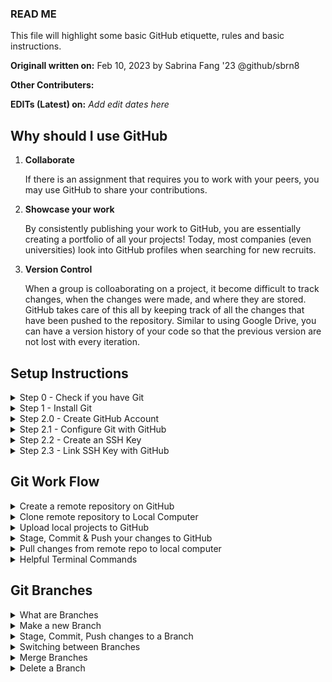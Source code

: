 ### READ ME

This file will highlight some basic GitHub etiquette, rules and basic instructions.

**Originall written on:** Feb 10, 2023 by Sabrina Fang '23 @github/sbrn8

**Other Contributers:**

**EDITs (Latest) on:** _Add edit dates here_

## Why should I use GitHub

1. **Collaborate**

   If there is an assignment that requires you to work with your peers, you may use GitHub to share your contributions.

2. **Showcase your work**

   By consistently publishing your work to GitHub, you are essentially creating a portfolio of all your projects! Today, most companies (even universities) look into GitHub profiles when searching for new recruits.

3. **Version Control**

   When a group is colloaborating on a project, it become difficult to track changes, when the changes were made, and where they are stored. GitHub takes care of this all by keeping track of all the changes that have been pushed to the repository. Similar to using Google Drive, you can have a version history of your code so that the previous version are not lost with every iteration.

## Setup Instructions

<details><summary>Step 0 - Check if you have Git</summary>
  <p>
  
  * Open Terminal (MacOS) or PowerShell (Windows)
  * Write the following command

```
git --version
```

**If it outputs a version number for your git, it means that you have git on your computer! Otherwise, follow the instructions below to install Git.**

**For MacOS users, it might ask you to download X-Code command line tools, promptly download it to proceed to the next step. While you are waiting for the download, you skip step 1 and proceed to Step 2.0 but make sure to go back to step 1 to download Git.**

 </p>
</details>

<details><summary>Step 1 - Install Git</summary>
  <p>

### Install Git

**Windows Users:**

Please follow this link to download Git on your computer. [Download Git](https://git-scm.com/downloads)

**MacOS USers:**

- If trying $ git --version shows a pop-up window asking you to download xcode command line tools. You would have to install it first to proceed by clicking the ‘install’ button. Or input this command in your terminal:

```
xcode-select --install
```

- Please follow the instructions on this link to download Git on your computer. [Download Git](https://git-scm.com/download/mac)
  </p>
</details>

<details><summary> Step 2.0 - Create GitHub Account</summary>

### Create GitHub Account

Create or login to your GitHub Account [here](https://github.com/login) .

  </p>
</details>

<details><summary>Step 2.1 - Configure Git with GitHub</summary>
  <p>

### Configure Git with GitHub

Instructions reference:

[Setting up Git - The Odin Project](https://www.theodinproject.com/lessons/foundations-setting-up-git)

For Git to work properly, we need to let the Git know who we are so that it can link a local Git user (you) to GitHub. When working on a team, this allows people to see what you have committed and who committed each line of code.

The commands below will configure Git. **_Be sure to enter your own information within those quotation marks!_**

```
git config --global user.name "Your Name"
git config --global user.email "yourname@example.com"
```

GitHub has changed its default branch from **masters** to **main**. Change the default branch for Git using this command:

```
git config --global init.defaultBranch main
```

Set your default branch reconciliation behavior to merging.

```
git config --global pull.rebase false
```

**Optional but helpful commands**

    To enable colorful output with git, type:

```
git config --global color.ui auto
```

**_Verify that things are working properly_**

Enter these commands and verify whether the output matches your name and email address.

```
git config --get user.name
git config --get user.email
```

**_For Mac Users_**

Run these two commands to tell git to ignore .DS_Store files, which are automatically created when you use Finder to look into a folder. .DS_Store files are invisible to the user and hold custom attributes or metadata (like thumbnails) for the folder, and if you don’t configure Git to ignore them, pesky .DS_Store files will show up in your commits.

```
echo .DS_Store >> ~/.gitignore_global
git config --global core.excludesfile ~/.gitignore_global
```

  </p>
</details>

<details><summary>Step 2.2 - Create an SSH Key </summary> 
  <p>
  
### Create an SSH Key

An SSH key is a cryptographically secure identifier. It’s like a really long password used to identify your machine. GitHub uses SSH keys to allow you to upload to your repository without having to type in your username and password every time.

First, we need to see if you have an Ed25519 algorithm SSH key already installed. Type this into the terminal and check the output with the information below:

```
ls ~/.ssh/id_ed25519.pub
```

If a message appears in the console containing the text “No such file or directory”, then you do not yet have an Ed25519 SSH key, and you will need to create one. If no such message has appeared in the console output, you can proceed to step 2.3 .

**_Note:_** The angle brackets (< >) in the code snippet below indicate that you should replace that part of the command with the appropriate information.

```
ssh-keygen -t ed25519 -C <youremail>
# When it prompts you for a location to save the generated key, just push Enter.
# Next, it will ask you for a password; enter one if you wish, but it’s not required.
```

  </p>
</details>

<details><summary>Step 2.3 - Link SSH Key with GitHub </summary>
<p>

### Link SSH Key with GitHub

You need to tell GitHub what your SSH Key is so that you can push your code without typing in a password every time.

- First, you’ll navigate to where GitHub receives our SSH key. Log into GitHub and click on your profile picture in the top right corner. Then, click on **Settings** in the drop-down menu.

* Next, on the left-hand side, click **SSH and GPG keys**. Then, click the green button in the top right corner that says **New SSH Key**. Name your key something that is descriptive enough for you to remember where it came from. Leave this window open while you do the next steps.

  Now you need to copy your public SSH key. To do this, we’re going to use a command called **_cat_** to read the file to the console. (Note that the .pub file extension is important in this case.)

  ```
  cat ~/.ssh/id_ed25519.pub
  ```

  Highlight and copy the output, which starts with ssh-ed25519 and ends with your email address.

Now, go back to GitHub in your browser window and paste the key you copied into the key field. Then, click **Add SSH key**. You’re done! You’ve successfully added your SSH key!

</p>
</details>
  
## Git Work Flow

<details><summary>Create a remote repository on GitHub </summary>
  <p>

### Create a remote repository on GitHub

To put your projects up on GitHub, you will need to create a repository for it to live in.

[GitHub Instructions](https://docs.github.com/en/get-started/quickstart/create-a-repo)

**Note**

You **should not** create a README file if you wish to upload projects from your local computer to GitHub, therefore you should leave it unchecked. You can read more about uploading local repositories to GitHub under 'Upload Local projects to GitHub'.

  </p>

</details>

<details><summary>Clone remote repository to Local Computer</summary>
  <p>

When you create a repository on GitHub, it exists as a remote repository. You can clone your repositories to create a local copy on your computer and sync between the two locations.

When you clone a repository, you are "pulling" a full copy of all the data of the repository that GitHub has. You can clone your own existing repository or clone antoher person's existing repository to contribute to a project.

**The following steps works for both empty repositories and repositories with existing files.**

### Clone a repository

[Instructions](https://docs.github.com/en/repositories/creating-and-managing-repositories/cloning-a-repository)

**Steps**

1. On GitHub, navigate to the main page of the repository.
2. Click the green button **Code**
3. Copy the SSH Key for the repository.
4. Open Terminal
5. Change the current working directory to the location where you want the cloned directory.

   ```
   cd <directory>
   # cd desktop
   ```

6. Type **git clone**, and paste the SSH Key after it. _You might have to right click to access the mouse menu to past_

   ```
   git clone https://github.com/YOUR-USERNAME/YOUR-REPOSITORY
   ```

7. Press **Enter** to create your local clone.

   ```
   git clone https://github.com/YOUR-USERNAME/YOUR-REPOSITORY
   > Cloning into `Spoon-Knife`...
   > remote: Counting objects: 10, done.
   > remote: Compressing objects: 100% (8/8), done.
   > remove: Total 10 (delta 1), reused 10 (delta 1)
   > Unpacking objects: 100% (10/10), done.
   ```

  </p>

</details>

<details><summary>Upload local projects to GitHub</summary>
  <p>

### Upload local projects to GitHub

If you have existing source code or repositories stored locally on your computer, you can add them to GitHub by typing commands in a terminal. You can do this by typing Git commands directly.

Reference: [Adding locally hosted code to GitHub - GitHub Docs](https://docs.github.com/en/get-started/importing-your-projects-to-github/importing-source-code-to-github/adding-locally-hosted-code-to-github)

1. Create a new repository if you have not already. _If you have trouble with this, you can refer to the previous steps under this section of "Git Work Flow"_
2. Open Terminal.
3. Change the current working directory to your local project.
4. Use the init command to initialize the local directory as a Git repository. By default, the initial branch is called main.

If you’re using Git 2.28.0 or a later version, you can set the name of the default branch using -b.

```
git init -b main
```

If you’re using Git 2.27.1 or an earlier version, you can set the name of the default branch using this command:

```
git init && git symbolic-ref HEAD refs/heads/main
```

5. Copy the SSH Key from your repository on GitHub.
6. In the terminal, add the SSH Key where your projects will be pushed.

```
git remote add origin <REMOTE_URL>
   # Sets the new remote
git remote -v
   # Verifies the new remote URL
```

7. Add the files in your local directory.

```
git add .
```

8. Commit the files that you've staged in your local repository.

```
git commit -m "First Commit"
```

9. Push the files from your local repository to GitHub

```
git push -u origin main
```

  </p>

</details>

<details><summary>Stage, Commit & Push your changes to GitHub</summary>
  <p>
  
### Stage, Commit & Push your changes to GitHub

When you are ready to push your changes to GitHub, there are a few steps to that you have to complete in order to "push" your changes. Do not worry, these steps and commands become very intuitive once you are used to working with Git and GitHub. The steps are as follow:

- Stage - Staged files are files that are ready to be committed to the repository you are working on. As you are working, you may be adding, editing and removing files. But whenever you hit a milestone or finish a part of the work, it is a good habit to add the files to a Staging Environment.

- Commit - Since we have finished our work, we are ready move from stage to commit for our repo. When we commit, we should always include a message that is clear for both yourself and others to see what has changed and when.

- Push - Pushing your commited changes to your GitHub repository!

Here are all the that you would type in your terminal to complete all of those steps:

**Make sure that you are within the directory of your file that you would like to push**

_Commands that begins with # are comments. Do not type them into your terminal_

```
  # Ideally you should be git pull-ing to ensure the local repo reflects the remote repo before doing these steps
  # Go to topic 'Pull changes to local computer" to learn more about git pull

  # *Optional* Check Git Status - files that are unstaged will be coloured red;
  # files that are staged will be coloured green
git status

  # Add helloWorld.java to the staging environment; replace it with your file name
git add helloWorld.java

  # Add all files that are unstaged
git add .

  # *Optional* Check Git Status - your files should be coloured green as they are staged
git status

  # Commit and add commit message
git commit -m "Modified to print 'hello world!'"

  # Push your files to the default remote named 'origin' and default branch named 'main'
git push origin main
```

#### Stage your changes

Reference: [Git Staging Environment - w3schools](https://www.w3schools.com/git/git_staging_environment.asp?remote=github)

For example, let's say you are done working with _index.html_.

Any unstaged files will appear red when you check the **git status**.

```
git add index.html
```

This file should be Staged and therefore appear green. Let's check the status:

```
git status
```

And it should return:

```
On branch main

No commits yet

Changes to be committed:
(use "git rm --cached ..." to unstage)
new file: index.html
```

#### Commit your changes

Reference: [Git Commit - w3shools](https://www.w3schools.com/git/git_commit.asp?remote=github)

Type the following command to commit ALL the staged files and to write a commit message. _Replace the message within the quotation marks with a message that reflects your own changes_

```
git commit -m "Modified index.html"
```

The **_commit_** command performs a commit, and the **_-m "message"_** adds a message.

#### Push your changes

Reference: [Pushing commits to a remote repository - GitHub Docs](https://docs.github.com/en/get-started/using-git/pushing-commits-to-a-remote-repository)

The git push command takes two arguments:

- A remote name, for example, **origin**
- A branch name, for example, **main**

For example:

```
git push REMOTE-NAME BRANCH-NAME
```

As an example, you usually run **git push origin main** to push your local changes to your online repository.

```
git push origin main
```

  </p>

</details>

<details><summary>Pull changes from remote repo to local computer</summary>

  <p>

### Pull changes from remote repo to local computer

Reference: [Git Pull - GitHub Git Guides](https://github.com/git-guides/git-pull)

If you are know what you are doing, here is the command. But, you should continue reading if you are new to this concept.

```
git pull
```

Git pull updates your current local working branch, and all of the remote tracking branches. You should make it a habit to run git pull right before you push your changes to branches and regularly on the branches (repos) you are working on locally. It is also a good idea to run **git status** before **git pull** to avoid changes to be overwritten during git pull.

Git pull is a combination of **git fetch** + **git merge**. **git fetch** updates the remote tracking branches. **git merge** will update your current branch with any new commits on the remote tracking branch.

Sometimes you might want to use **git fetch**:

- when you are expecting conflicts/failures - you will not have to deal with the conflict right away if you do not **git merge**.
- to update all remote tracking branches before losing network connection

  </p>

</details>

<details><summary>Helpful Terminal Commands</summary>
<p>

### Helpful Terminal Commands

#### Change Directory

This command will change the directory that you’re currently working with in the Terminal in order to execute other commands on a different directory, view the contents of a different directory or open a file in a different directory.

```
  #replace <directory> with the name of the directory; exclude <>
cd <directory>

  #to go to your home directory
cd ~

  #to go to the parent directory of your current directory
cd ..
```

#### Listing all files

Use this command after navigating into a directory using the cd command to view the contents (files and directories) inside of the current directory.

```
ls
```

#### Create a directory

This command will allow you to create a directory (folder) right from the CLI. When you need a place to store new files, just use this command to add a new directory in the current working directory, or specify a full path to the location where you want the new directory to be placed.

```
mkdir newFolder
```

#### Clear terminal screen

```
clear
```

  </p>

</details>

## Git Branches

<details><summary>What are Branches</summary>
  <p>

Reference: [Git Branch - w3schools](https://www.w3schools.com/git/git_branch.asp?remote=github)

In Git, a branch is a new/separate version of the main repository.

Let's say you have a large project, and you need to update the design on it. How would that work without and with Git:

- With a new branch called new-design, edit the code directly without impacting the main branch
- EMERGENCY! There is an unrelated error somewhere else in the project that needs to be fixed ASAP!
- Create a new branch from the main project called small-error-fix
- Fix the unrelated error and merge the small-error-fix branch with the main branch
- You go back to the new-design branch, and finish the work there
- Merge the new-design branch with main (getting alerted to the small error fix that you were missing)

Branches allow you to work on different parts of a project without impacting the main branch. When the work is complete, a branch can be merged with the main project. You can even switch between branches and work on different projects without them interfering with each other.

Branching in Git is very lightweight and fast!

  </p>

</details>

<details><summary>Make a new Branch</summary>
  <p>

Reference: [Git Branch - w3schools](https://www.w3schools.com/git/git_branch.asp?remote=github)

### Make a new Branch

Let's say we are to add some new features to our index.html page. We are working in our local repository, and we do not want to disturb or possibly wreck the main project.

So we create a new branch, called "hello-world-images":

```
git branch hello-world-images
```

Let's confirm that we have created a new branch:

```
git branch
  hello-world-images
* main

```

We can see the new branch with the name "hello-world-images", but the \* beside **main** specifies that we are currently on that branch.

**checkout** is the command used to check out a branch. Moving us from the current branch, to the one specified at the end of the command:

```
git checkout hello-world-images
  # Switched to branch 'hello-world-images'
```

Now we have moved our current workspace from the master branch, to the new branch. You can open your editor, Visual Studio Code, and make some changes.

  </p>

</details>

<details><summary>Stage, Commit, Push changes to a Branch</summary>
  <p>

Reference: [Git Branch - w3schools](https://www.w3schools.com/git/git_branch.asp?remote=github)

### Stage, Commit, Push changes to a Branch

You have made changes to a file and added a new file in the working directory (same directory as the main branch). Now, you want to push your changes to the branch on GitHub. It is similar to the steps that you would follow if you were to push changes to **origin main**.

**Check the status of the current branch:**

```
git status
```

**Git pull**

It is a good habit to pull the latest changes of the remote repo to your local repo before pushing your changes to the remote repo. This can avoid merge conflicts.

```
git pull
```

**Add unstaged files to staging environment:**

```
git add <file name>

  # Or to add all unstaged files to staging environment
git add .
```

**Commit your changes:**

```
git commit -m "modified <file name>"
```

  </p>

</details>

<details><summary>Switching between Branches</summary>
  <p>

### Switching between Branches

Let's say you want to switch to another branch. Whether it is from **main** to another branch, or a branch that you have created to another one. The steps are still the same:

```
git checkout <branch name>
```

For example:

```
git checkout main
```

  </p>

</details>

<details><summary>Merge Branches</summary>
  <p>

Reference: [Git Branch Merge - w3schools](https://www.w3schools.com/git/git_branch_merge.asp?remote=github)

### Merge Branches

You fixed the bugs in your project, and now you are ready to merge it to **main**, which is the _good copy_ of the project.

Here are the steps:

First, you need to checkout to main

```
git checkout main
```

Now, you can merge your changes to **main**. _Remember to replace the brackets with the name of the branch that you would like to merge_

```
git merge <branch name>
```

  </p>
</details>

<details><summary>Delete a Branch</summary>
  <p>

Reference: [Git Branch Merge - w3schools](https://www.w3schools.com/git/git_branch_merge.asp?remote=github)

### Delete a Branch

You fixed your bugs in your project and have merged the changes to main. The branch is no longer needed. You can delete it using this command:

```
git branch -d <branch name>
```

  </p>
</details>
